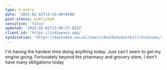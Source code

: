```yaml
---
type: h-entry
date: '2025-02-01T13:59:00+0100'
post-status: published
sensitive: 'false'
updated: '2025-02-01T13:00:57.825Z'
client_id: 'https://indiepass.app/'
syndication: 'https://mastodon.social/users/donthatedontkill/statuses/113928755181032905'
---
```

I'm having the hardest time doing anything today. Just can't seem to get my engine going. Fortunately beyond the pharmacy and grocery store, I don't have many obligations today
